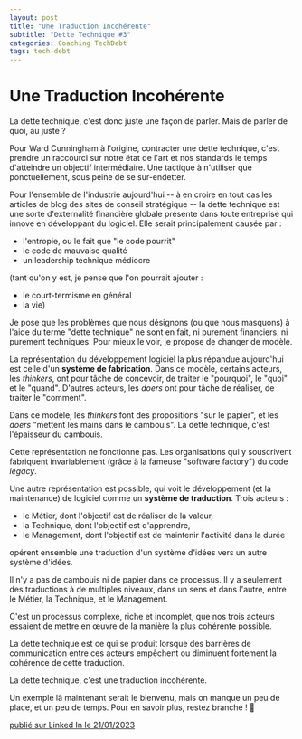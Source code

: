 ```yaml
---
layout: post
title: "Une Traduction Incohérente"
subtitle: "Dette Technique #3"
categories: Coaching TechDebt
tags: tech-debt
---
```

# Une Traduction Incohérente

La dette technique, c'est donc juste une façon de parler. Mais de parler de quoi, au juste ?

Pour Ward Cunningham à l'origine, contracter une dette technique, c'est prendre un raccourci sur notre état de l'art et nos standards le temps d'atteindre un objectif intermédiaire. Une tactique à n'utiliser que ponctuellement, sous peine de se sur-endetter.
<!--more-->

Pour l'ensemble de l'industrie aujourd'hui -- à en croire en tout cas les articles de blog des sites de conseil stratégique -- la dette technique est une sorte d'externalité financière globale présente dans toute entreprise qui innove en développant du logiciel. Elle serait principalement causée par :

- l'entropie, ou le fait que "le code pourrit"
- le code de mauvaise qualité
- un leadership technique médiocre

(tant qu'on y est, je pense que l'on pourrait ajouter :
 - le court-termisme en général
 - la vie)

Je pose que les problèmes que nous désignons (ou que nous masquons) à l'aide du terme "dette technique" ne sont en fait, ni purement financiers, ni purement techniques. Pour mieux le voir, je propose de changer de modèle.

La représentation du développement logiciel la plus répandue aujourd'hui est celle d'un __système de fabrication__. Dans ce modèle, certains acteurs, les *thinkers*, ont pour tâche de concevoir, de traiter le "pourquoi", le "quoi" et le "quand". D'autres acteurs, les *doers* ont pour tâche de réaliser, de traiter le "comment".

Dans ce modèle, les *thinkers* font des propositions "sur le papier", et les *doers* "mettent les mains dans le cambouis". La dette technique, c'est l'épaisseur du cambouis.

Cette représentation ne fonctionne pas. Les organisations qui y souscrivent fabriquent invariablement (grâce à la fameuse "software factory") du code *legacy*.

Une autre représentation est possible, qui voit le développement (et la maintenance) de logiciel comme un __système de traduction__. Trois acteurs :

- le Métier, dont l'objectif est de réaliser de la valeur,
- la Technique, dont l'objectif est d'apprendre,
- le Management, dont l'objectif est de maintenir l'activité dans la durée

opérent ensemble une traduction d'un système d'idées vers un autre système d'idées.

Il n'y a pas de cambouis ni de papier dans ce processus. Il y a seulement des traductions à de multiples niveaux, dans un sens et dans l'autre, entre le Métier, la Technique, et le Management.

C'est un processus complexe, riche et incomplet, que nos trois acteurs essaient de mettre en œuvre de la manière la plus cohérente possible.

La dette technique est ce qui se produit lorsque des barrières de communication entre ces acteurs empêchent ou diminuent fortement la cohérence de cette traduction.

La dette technique, c'est une traduction incohérente.

Un exemple là maintenant serait le bienvenu, mais on manque un peu de place, et un peu de temps. Pour en savoir plus, restez branché ! 📡

[publié sur Linked In le 21/01/2023](https://www.linkedin.com/posts/christophe-thibaut-35b4657_la-dette-technique-cest-donc-juste-une-activity-7022123071134167040-uwxY?utm_source=share&utm_medium=member_desktop)

